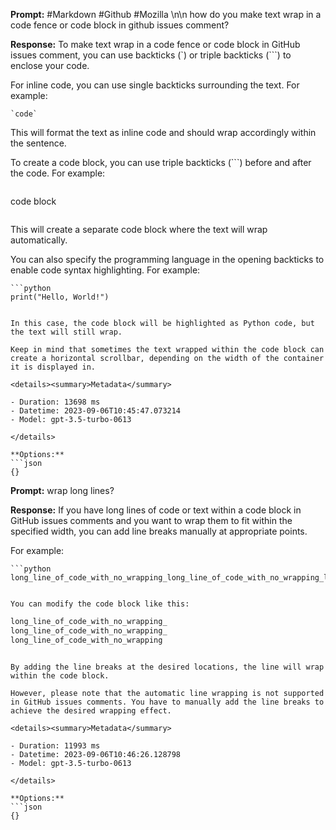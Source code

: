 **Prompt:**
#Markdown #Github #Mozilla \n\n how do you make text wrap in a code fence or code block in github issues comment?

**Response:**
To make text wrap in a code fence or code block in GitHub issues comment, you can use backticks (`) or triple backticks (```) to enclose your code.

For inline code, you can use single backticks surrounding the text. For example:

```
`code`
```

This will format the text as inline code and should wrap accordingly within the sentence.

To create a code block, you can use triple backticks (```) before and after the code. For example:

```
```
code block
```
```

This will create a separate code block where the text will wrap automatically.

You can also specify the programming language in the opening backticks to enable code syntax highlighting. For example:

```
```python
print("Hello, World!")
```
```

In this case, the code block will be highlighted as Python code, but the text will still wrap.

Keep in mind that sometimes the text wrapped within the code block can create a horizontal scrollbar, depending on the width of the container it is displayed in.

<details><summary>Metadata</summary>

- Duration: 13698 ms
- Datetime: 2023-09-06T10:45:47.073214
- Model: gpt-3.5-turbo-0613

</details>

**Options:**
```json
{}
```

**Prompt:**
wrap long lines?

**Response:**
If you have long lines of code or text within a code block in GitHub issues comments and you want to wrap them to fit within the specified width, you can add line breaks manually at appropriate points.

For example:

```
```python
long_line_of_code_with_no_wrapping_long_line_of_code_with_no_wrapping_long_line_of_code_with_no_wrapping
```
```

You can modify the code block like this:

```
```python
long_line_of_code_with_no_wrapping_
long_line_of_code_with_no_wrapping_
long_line_of_code_with_no_wrapping
```
```

By adding the line breaks at the desired locations, the line will wrap within the code block.

However, please note that the automatic line wrapping is not supported in GitHub issues comments. You have to manually add the line breaks to achieve the desired wrapping effect.

<details><summary>Metadata</summary>

- Duration: 11993 ms
- Datetime: 2023-09-06T10:46:26.128798
- Model: gpt-3.5-turbo-0613

</details>

**Options:**
```json
{}
```

